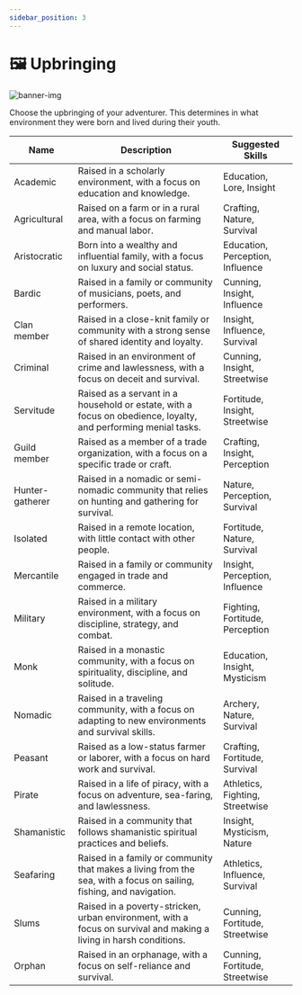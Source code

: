 ```yaml
---
sidebar_position: 3
---
```


# 🖼 Upbringing

![banner-img](/img/banner/upbringing-banner.png)

Choose the upbringing of your adventurer. This determines in what environment they were born and lived during their youth.

| Name | Description | Suggested Skills |
| --- | --- | --- |
| Academic | Raised in a scholarly environment, with a focus on education and knowledge. | Education, Lore, Insight |
| Agricultural | Raised on a farm or in a rural area, with a focus on farming and manual labor. | Crafting, Nature, Survival |
| Aristocratic | Born into a wealthy and influential family, with a focus on luxury and social status. | Education, Perception, Influence |
| Bardic | Raised in a family or community of musicians, poets, and performers. | Cunning, Insight, Influence |
| Clan member | Raised in a close-knit family or community with a strong sense of shared identity and loyalty. | Insight, Influence, Survival |
| Criminal | Raised in an environment of crime and lawlessness, with a focus on deceit and survival. | Cunning, Insight, Streetwise |
| Servitude | Raised as a servant in a household or estate, with a focus on obedience, loyalty, and performing menial tasks. | Fortitude, Insight, Streetwise |
| Guild member | Raised as a member of a trade organization, with a focus on a specific trade or craft. | Crafting, Insight, Perception |
| Hunter-gatherer | Raised in a nomadic or semi-nomadic community that relies on hunting and gathering for survival. | Nature, Perception, Survival |
| Isolated | Raised in a remote location, with little contact with other people. | Fortitude, Nature, Survival |
| Mercantile | Raised in a family or community engaged in trade and commerce. | Insight, Perception, Influence |
| Military | Raised in a military environment, with a focus on discipline, strategy, and combat. | Fighting, Fortitude, Perception |
| Monk | Raised in a monastic community, with a focus on spirituality, discipline, and solitude. | Education, Insight, Mysticism |
| Nomadic | Raised in a traveling community, with a focus on adapting to new environments and survival skills. | Archery, Nature, Survival |
| Peasant | Raised as a low-status farmer or laborer, with a focus on hard work and survival. | Crafting, Fortitude, Survival |
| Pirate | Raised in a life of piracy, with a focus on adventure, sea-faring, and lawlessness. | Athletics, Fighting, Streetwise |
| Shamanistic | Raised in a community that follows shamanistic spiritual practices and beliefs. | Insight, Mysticism, Nature |
| Seafaring | Raised in a family or community that makes a living from the sea, with a focus on sailing, fishing, and navigation. | Athletics, Influence, Survival |
| Slums | Raised in a poverty-stricken, urban environment, with a focus on survival and making a living in harsh conditions. | Cunning, Fortitude, Streetwise |
| Orphan | Raised in an orphanage, with a focus on self-reliance and survival. | Cunning, Fortitude, Streetwise |
